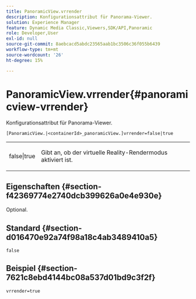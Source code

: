 ```yaml
---
title: PanoramicView.vrrender
description: Konfigurationsattribut für Panorama-Viewer.
solution: Experience Manager
feature: Dynamic Media Classic,Viewers,SDK/API,Panoramic
role: Developer,User
exl-id: null
source-git-commit: 8aebcacd5abdc23565aab1bc3506c36f055b6439
workflow-type: tm+mt
source-wordcount: '26'
ht-degree: 15%

---
```


# PanoramicView.vrrender{#panoramicview-vrrender}

Konfigurationsattribut für Panorama-Viewer.

`[PanoramicView.|<containerId>_panoramicView.]vrrender=false|true`

<table id="table_pan6483932C2482CA9794DDD7313FD7C"> 
 <tbody> 
  <tr> 
   <td colname="col1"> <p> <span class="codeph"> false|true</span> </p> </td> 
   <td colname="col2"> <p> Gibt an, ob der virtuelle Reality-Rendermodus aktiviert ist.</p> </td> 
  </tr> 
 </tbody> 
</table>

## Eigenschaften {#section-f42369774e2740dcb399626a0e4e930e}

Optional.


## Standard {#section-d016470e92a74f98a18c4ab3489410a5}

`false`

## Beispiel {#section-7621c8ebd4144bc08a537d01bd9c3f2f}

```
vrrender=true
```
